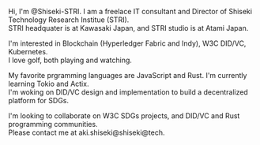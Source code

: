 <!---
Shiseki-STRI/Shiseki-STRI is a ✨ special ✨ repository because its `README.md` (this file) appears on your GitHub profile.
You can click the Preview link to take a look at your changes.
--->
Hi, I'm @Shiseki-STRI. I am a freelace IT consultant and Director of Shiseki Technology Research Institue (STRI). </br>
STRI headquater is at Kawasaki Japan, and STRI studio is at Atami Japan.

I'm interested in Blockchain (Hyperledger Fabric and Indy), W3C DID/VC, Kubernetes. </br>
I love golf, both playing and watching.

My favorite prgramming languages are JavaScript and Rust. I'm currently learning Tokio and Actix. </br>
I'm woking on DID/VC design and implementation to build a decentralized platform for SDGs. 

I'm looking to collaborate on W3C SDGs projects, and DID/VC and Rust programming communities. </br>
Please contact me at aki.shiseki@shiseki@tech.
